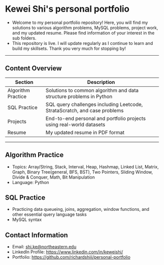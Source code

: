 # Kewei Shi's personal portfolio
- Welcome to my personal portfolio repository! Here, you will find my solutions to various algorithm problems, MySQL problems, project work, and my updated resume. 
Please find information of your interest in the sub folders.
- This repository is live. I will update regularly as I continue to learn and build my skillsets. Thank you very much for stopping by!

---

## Content Overview

| Section        | Description                                                                 |
|----------------|-----------------------------------------------------------------------------|
| Algorithm Practice       | Solutions to common algorithm and data structure problems in Python        |
| SQL Practice   | SQL query challenges including Leetcode, StrataScratch, and case problems |
| Projects       | End-to-end personal and portfolio projects using real-world datasets       |
| Resume         | My updated resume in PDF format                                            |

---

## Algorithm Practice
- Topics: Array/String, Stack, Interval, Heap, Hashmap, Linked List, Matrix, Graph, Binary Tree(general, BFS, BST), Two Pointers, Sliding Window,
  Divide & Conquer, Math, Bit Manipulation
- Language: Python

## SQL Practice
- Practicing data queueing, joins, aggregation, window functions, and other essential query language tasks
- MySQL syntax

## Contact Information
- Email: shi.ke@northeastern.edu
- LinkedIn Profile: https://www.linkedin.com/in/keweishi/
- Portfolio: https://github.com/richardshiii/personal-portfolio

